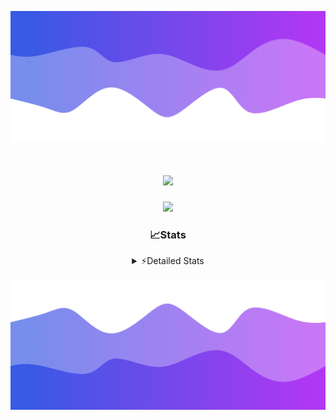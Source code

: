 ![Header](./header.png)
<div align="center">

<h1 align="center">
  <a href="https://git.io/typing-svg">
    <img src="https://readme-typing-svg.herokuapp.com/?lines=Hello,+There!+👋;This+is+chicho.;CEO+on+Hely+Development....;&center=true&size=25">
  </a>
</h1>
  
<p align="center">
  <img src="https://lanyard.cnrad.dev/api/852683595378196480" />
</p>

### 📈Stats
<details>
    <summary> ⚡Detailed Stats</summary>
    <br/>

<!--START_SECTION:waka-->
![Code Time](http://img.shields.io/badge/Code%20Time-241%20hrs%2024%20mins-blue)

![Profile Views](http://img.shields.io/badge/Profile%20Views-3-blue)

**🐱 My GitHub Data** 

> 📦 42.4 kB Used in GitHub's Storage 
 > 
> 🏆 22 Contributions in the Year 2023
 > 
> 🚫 Not Opted to Hire
 > 
> 📜 7 Public Repositories 
 > 
> 🔑 9 Private Repositories 
 > 
**I'm a Night 🦉** 

```text
🌞 Morning                15 commits          ██░░░░░░░░░░░░░░░░░░░░░░░   07.14 % 
🌆 Daytime                27 commits          ███░░░░░░░░░░░░░░░░░░░░░░   12.86 % 
🌃 Evening                105 commits         ████████████░░░░░░░░░░░░░   50.00 % 
🌙 Night                  63 commits          ████████░░░░░░░░░░░░░░░░░   30.00 % 
```
📅 **I'm Most Productive on Wednesday** 

```text
Monday                   13 commits          ██░░░░░░░░░░░░░░░░░░░░░░░   06.19 % 
Tuesday                  40 commits          █████░░░░░░░░░░░░░░░░░░░░   19.05 % 
Wednesday                42 commits          █████░░░░░░░░░░░░░░░░░░░░   20.00 % 
Thursday                 25 commits          ███░░░░░░░░░░░░░░░░░░░░░░   11.90 % 
Friday                   32 commits          ████░░░░░░░░░░░░░░░░░░░░░   15.24 % 
Saturday                 23 commits          ███░░░░░░░░░░░░░░░░░░░░░░   10.95 % 
Sunday                   35 commits          ████░░░░░░░░░░░░░░░░░░░░░   16.67 % 
```


📊 **This Week I Spent My Time On** 

```text
🕑︎ Time Zone: America/Argentina/Buenos_Aires

💬 Programming Languages: 
HTML                     1 hr 56 mins        ████████░░░░░░░░░░░░░░░░░   32.75 % 
Python                   1 hr 18 mins        ██████░░░░░░░░░░░░░░░░░░░   22.02 % 
C++                      1 hr 11 mins        █████░░░░░░░░░░░░░░░░░░░░   20.01 % 
SCSS                     38 mins             ███░░░░░░░░░░░░░░░░░░░░░░   10.86 % 
CSS                      27 mins             ██░░░░░░░░░░░░░░░░░░░░░░░   07.78 % 

🔥 Editors: 
VS Code                  4 hrs 25 mins       ███████████████████░░░░░░   74.46 % 
Visual Studio            1 hr 31 mins        ██████░░░░░░░░░░░░░░░░░░░   25.54 % 

🐱‍💻 Projects: 
Unknown Project          1 hr 18 mins        ██████░░░░░░░░░░░░░░░░░░░   22.02 % 
pagina-1                 1 hr 17 mins        █████░░░░░░░░░░░░░░░░░░░░   21.81 % 
belware                  1 hr 10 mins        █████░░░░░░░░░░░░░░░░░░░░   19.69 % 
InfantryCheats           58 mins             ████░░░░░░░░░░░░░░░░░░░░░   16.35 % 
web                      26 mins             ██░░░░░░░░░░░░░░░░░░░░░░░   07.38 % 

💻 Operating System: 
Windows                  5 hrs 56 mins       █████████████████████████   100.00 % 
```

**I Mostly Code in JavaScript** 

```text
JavaScript               8 repos             █████████░░░░░░░░░░░░░░░░   36.36 % 
CSS                      3 repos             ███░░░░░░░░░░░░░░░░░░░░░░   13.64 % 
HTML                     2 repos             ██░░░░░░░░░░░░░░░░░░░░░░░   09.09 % 
C#                       2 repos             ██░░░░░░░░░░░░░░░░░░░░░░░   09.09 % 
Batchfile                1 repo              █░░░░░░░░░░░░░░░░░░░░░░░░   04.55 % 
```




 Last Updated on 28/07/2023 18:13:47 UTC
<!--END_SECTION:waka-->
</details>

![Footer](./footer.png)
